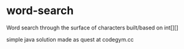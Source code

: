 # word-search
Word search through the surface of characters built/based on int[][]

simple java solution made as quest at codegym.cc
